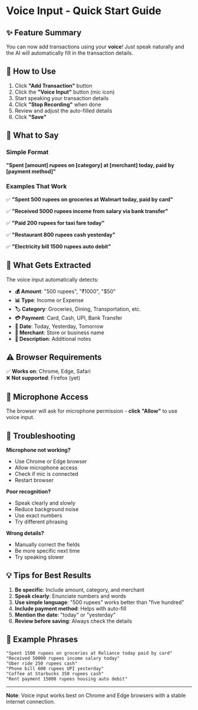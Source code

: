 # Voice Input - Quick Start Guide

## ✨ Feature Summary

You can now add transactions using your **voice**! Just speak naturally and the AI will automatically fill in the transaction details.

## 🚀 How to Use

1. Click **"Add Transaction"** button
2. Click the **"Voice Input"** button (mic icon)
3. Start speaking your transaction details
4. Click **"Stop Recording"** when done
5. Review and adjust the auto-filled details
6. Click **"Save"**

## 💬 What to Say

### Simple Format
**"Spent [amount] rupees on [category] at [merchant] today, paid by [payment method]"**

### Examples That Work

✅ **"Spent 500 rupees on groceries at Walmart today, paid by card"**

✅ **"Received 5000 rupees income from salary via bank transfer"**

✅ **"Paid 200 rupees for taxi fare today"**

✅ **"Restaurant 800 rupees cash yesterday"**

✅ **"Electricity bill 1500 rupees auto debit"**

## 🎯 What Gets Extracted

The voice input automatically detects:

- **💰 Amount**: "500 rupees", "₹1000", "$50"
- **📊 Type**: Income or Expense
- **🏷️ Category**: Groceries, Dining, Transportation, etc.
- **💳 Payment**: Card, Cash, UPI, Bank Transfer
- **📅 Date**: Today, Yesterday, Tomorrow
- **🏪 Merchant**: Store or business name
- **📝 Description**: Additional notes

## ⚠️ Browser Requirements

✅ **Works on**: Chrome, Edge, Safari  
❌ **Not supported**: Firefox (yet)

## 🎤 Microphone Access

The browser will ask for microphone permission - **click "Allow"** to use voice input.

## 🔧 Troubleshooting

**Microphone not working?**
- Use Chrome or Edge browser
- Allow microphone access
- Check if mic is connected
- Restart browser

**Poor recognition?**
- Speak clearly and slowly
- Reduce background noise
- Use exact numbers
- Try different phrasing

**Wrong details?**
- Manually correct the fields
- Be more specific next time
- Try speaking slower

## 💡 Tips for Best Results

1. **Be specific**: Include amount, category, and merchant
2. **Speak clearly**: Enunciate numbers and words
3. **Use simple language**: "500 rupees" works better than "five hundred"
4. **Include payment method**: Helps with auto-fill
5. **Mention the date**: "today" or "yesterday"
6. **Review before saving**: Always check the details

## 📱 Example Phrases

```
"Spent 1500 rupees on groceries at Reliance today paid by card"
"Received 50000 rupees income salary today"
"Uber ride 250 rupees cash"
"Phone bill 600 rupees UPI yesterday"
"Coffee at Starbucks 350 rupees cash"
"Rent payment 15000 rupees housing auto debit"
```

---

**Note**: Voice input works best on Chrome and Edge browsers with a stable internet connection.

